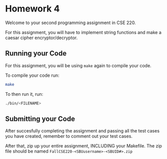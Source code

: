 # Homework 4
Welcome to your second programming assignment in CSE 220.

For this assignment, you will have to implement string functions and make a caesar cipher encryptor/decryptor.

## Running your Code

For this assignment, you will be using `make` again to compile your code.

To compile your code run:
```bash
make
```

To then run it, run:
```bash
./bin/<FILENAME>
```


## Submitting your Code

After succesfully completing the assignment and passing all the test cases you have created, remember to comment out your test cases. 

After that, zip up your entire assignment, INCLUDING your Makefile. The zip file should be named `FallCSE220-<SBUusername>-<SBUID#>.zip` 
